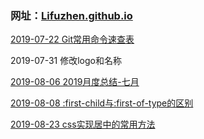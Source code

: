 ### 网址：[Lifuzhen.github.io](https://Lifuzhen.github.io)

[2019-07-22   Git常用命令速查表](https://lifuzhen.github.io/2019/07/22/Git%E5%B8%B8%E7%94%A8%E5%91%BD%E4%BB%A4%E9%80%9F%E6%9F%A5%E8%A1%A8/)

2019-07-31  修改logo和名称

[2019-08-06   2019月度总结-七月](https://lifuzhen.github.io/2019/08/06/2019%E6%9C%88%E5%BA%A6%E6%80%BB%E7%BB%93-%E4%B8%83%E6%9C%88/)

[2019-08-08   :first-child与:first-of-type的区别](https://lifuzhen.github.io/2019/08/08/css%E9%80%89%E6%8B%A9%E5%99%A8%E4%B8%AD-first-child%E4%B8%8E-first-of-type%E7%9A%84%E5%8C%BA%E5%88%AB/)

[2019-08-23   css实现居中的常用方法](https://lifuzhen.github.io/2019/08/23/css%E5%AE%9E%E7%8E%B0%E5%B1%85%E4%B8%AD%E7%9A%84%E5%B8%B8%E7%94%A8%E6%96%B9%E6%B3%95)

